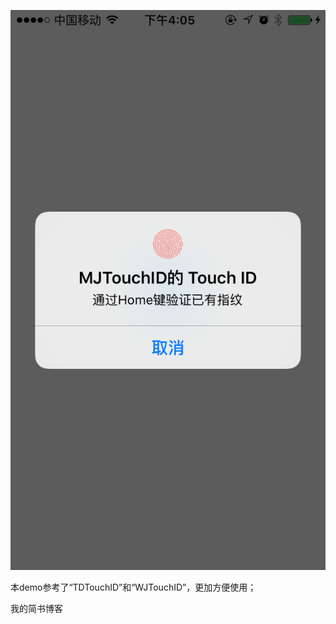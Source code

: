 

![images](https://github.com/JingJing-Lin/MJTouchID/blob/master/MJTouchID.png)

本demo参考了“TDTouchID”和“WJTouchID”，更加方便使用；

我的简书博客
